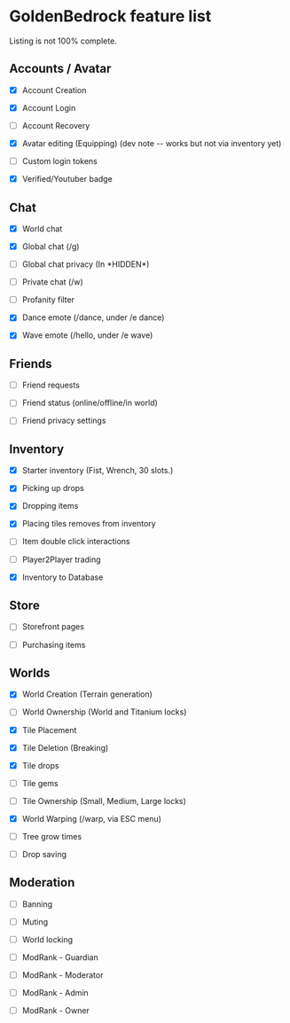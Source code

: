 # GoldenBedrock feature list

Listing is not 100% complete.

## Accounts / Avatar

- [x] Account Creation

- [x] Account Login

- [ ] Account Recovery

- [x] Avatar editing (Equipping) (dev note -- works but not via inventory yet)

- [ ] Custom login tokens

- [X] Verified/Youtuber badge

## Chat

- [x] World chat

- [x] Global chat (/g)

- [ ] Global chat privacy (In \*HIDDEN*)

- [ ] Private chat (/w)

- [ ] Profanity filter

- [x] Dance emote (/dance, under /e dance)

- [x] Wave emote (/hello, under /e wave)

## Friends

- [ ] Friend requests

- [ ] Friend status (online/offline/in world)

- [ ] Friend privacy settings

## Inventory

- [x] Starter inventory (Fist, Wrench, 30 slots.)

- [X] Picking up drops

- [x] Dropping items

- [X] Placing tiles removes from inventory

- [ ] Item double click interactions

- [ ] Player2Player trading

- [X] Inventory to Database

## Store

- [ ] Storefront pages

- [ ] Purchasing items

## Worlds

- [x] World Creation (Terrain generation)

- [ ] World Ownership (World and Titanium locks)

- [x] Tile Placement

- [x] Tile Deletion (Breaking)

- [X] Tile drops

- [ ] Tile gems

- [ ] Tile Ownership (Small, Medium, Large locks)

- [x] World Warping (/warp, via ESC menu)

- [ ] Tree grow times

- [ ] Drop saving

## Moderation

- [ ] Banning

- [ ] Muting

- [ ] World locking

- [ ] ModRank - Guardian

- [ ] ModRank - Moderator

- [ ] ModRank - Admin

- [ ] ModRank - Owner